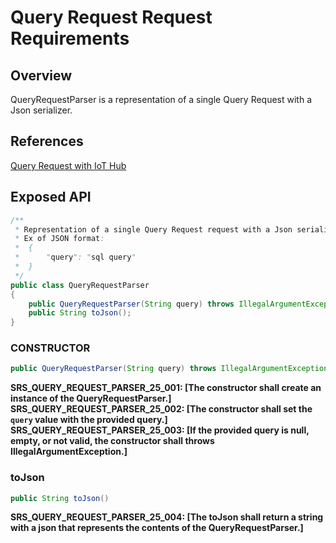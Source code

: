 # Query Request Request Requirements

## Overview

QueryRequestParser is a representation of a single Query Request with a Json serializer.

## References

[Query Request with IoT Hub](https://docs.microsoft.com/en-us/azure/iot-hub/iot-hub-devguide-query-language)

## Exposed API

```java
/**
 * Representation of a single Query Request request with a Json serializer.
 * Ex of JSON format:
 *  {
 *      "query": "sql query"
 *  }
 */
public class QueryRequestParser
{
    public QueryRequestParser(String query) throws IllegalArgumentException;
    public String toJson();
}
```


### CONSTRUCTOR
```java
public QueryRequestParser(String query) throws IllegalArgumentException;
```
**SRS_QUERY_REQUEST_PARSER_25_001: [**The constructor shall create an instance of the QueryRequestParser.**]**  
**SRS_QUERY_REQUEST_PARSER_25_002: [**The constructor shall set the `query` value with the provided query.**]**  
**SRS_QUERY_REQUEST_PARSER_25_003: [**If the provided query is null, empty, or not valid, the constructor shall throws IllegalArgumentException.**]**  

### toJson
```java
public String toJson()
```
**SRS_QUERY_REQUEST_PARSER_25_004: [**The toJson shall return a string with a json that represents the contents of the QueryRequestParser.**]**  
